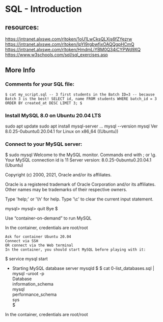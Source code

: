 # SQL - Introduction

## resources:

https://intranet.alxswe.com/rltoken/1oU1LwCksQLXjs6fZYezrw
https://intranet.alxswe.com/rltoken/IpYI9rgbwfjxOAQQgpHCmQ
https://intranet.alxswe.com/rltoken/HmdmLiYBM0Q34iCYPWd9XQ
https://www.w3schools.com/sql/sql_exercises.asp

## More Info

### Comments for your SQL file:

`$ cat my_script.sql
-- 3 first students in the Batch ID=3
-- because Batch 3 is the best!
SELECT id, name FROM students WHERE batch_id = 3 ORDER BY created_at DESC LIMIT 3;
$
`

### Install MySQL 8.0 on Ubuntu 20.04 LTS

sudo apt update
sudo apt install mysql-server
...
mysql --version
mysql Ver 8.0.25-0ubuntu0.20.04.1 for Linux on x86_64 ((Ubuntu))

### Connect to your MySQL server:

$ sudo mysql
Welcome to the MySQL monitor. Commands end with ; or \g.
Your MySQL connection id is 11
Server version: 8.0.25-0ubuntu0.20.04.1 (Ubuntu)

Copyright (c) 2000, 2021, Oracle and/or its affiliates.

Oracle is a registered trademark of Oracle Corporation and/or its
affiliates. Other names may be trademarks of their respective
owners.

Type 'help;' or '\h' for help. Type '\c' to clear the current input statement.

mysql>
mysql> quit
Bye
$

Use “container-on-demand” to run MySQL

In the container, credentials are root/root

    Ask for container Ubuntu 20.04
    Connect via SSH
    OR connect via the Web terminal
    In the container, you should start MySQL before playing with it:

$ service mysql start

- Starting MySQL database server mysqld
  $
$ cat 0-list_databases.sql | mysql -uroot -p  
   Database  
   information_schema  
   mysql  
   performance_schema  
   sys  
   $

In the container, credentials are root/root
